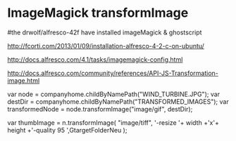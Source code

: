 ImageMagick transformImage
===

#the drwolf/alfresco-42f have installed imageMagick & ghostscript

http://fcorti.com/2013/01/09/installation-alfresco-4-2-c-on-ubuntu/

http://docs.alfresco.com/4.1/tasks/imagemagick-config.html

http://docs.alfresco.com/community/references/API-JS-Transformation-image.html

var node = companyhome.childByNamePath("WIND_TURBINE.JPG");
var destDir = companyhome.childByNamePath("TRANSFORMED_IMAGES");
var transformedNode = node.transformImage("image/gif", destDir);

var thumbImage = n.transformImage( "image/tiff", '-resize '+ width +'x'+ height +'-quality 95 ',GtargetFolderNeu );